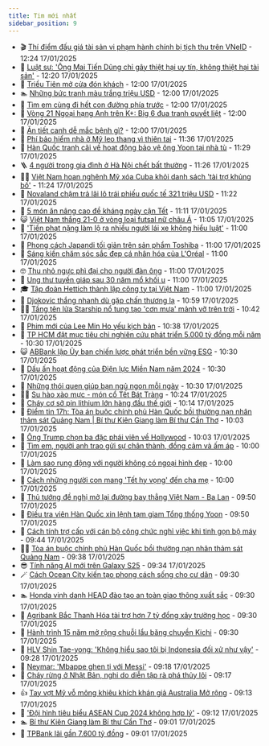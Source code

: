 ```yaml
---
title: Tim mới nhất
sidebar_position: 9
---
```


<!-- vnexpress-tin-moi-nhat:START -->
- 🎬 [Thí điểm đấu giá tài sản vi phạm hành chính bị tịch thu trên VNeID](https://vnexpress.net/thi-diem-dau-gia-tai-san-vi-pham-hanh-chinh-bi-tich-thu-tren-vneid-4840309.html) - 12:24 17/01/2025
- 🐎 [Luật sư: &#39;Ông Mai Tiến Dũng chỉ gây thiệt hại uy tín, không thiệt hại tài sản&#39;](https://vnexpress.net/luat-su-ong-mai-tien-dung-chi-gay-thiet-hai-uy-tin-khong-thiet-hai-tai-san-4840230.html) - 12:20 17/01/2025
- 🦍 [Triều Tiên mở cửa đón khách](https://vnexpress.net/trieu-tien-mo-cua-don-khach-4840330.html) - 12:00 17/01/2025
- 🏊 [Những bức tranh màu trắng triệu USD](https://vnexpress.net/nhung-buc-tranh-mau-trang-trieu-usd-4840171.html) - 12:00 17/01/2025
- 🎊 [Tìm em cùng đi hết con đường phía trước](https://vnexpress.net/tim-em-cung-di-het-con-duong-phia-truoc-4840167.html) - 12:00 17/01/2025
- 🎃 [Vòng 21 Ngoại hạng Anh trên K+: Big 6 đua tranh quyết liệt](https://vnexpress.net/vong-21-ngoai-hang-anh-tren-k-big-6-dua-tranh-quyet-liet-4840034.html) - 12:00 17/01/2025
- 🧰 [Ăn tiết canh dễ mắc bệnh gì?](https://vnexpress.net/an-tiet-canh-de-mac-benh-gi-4839890.html) - 12:00 17/01/2025
- 🔭 [Phí bảo hiểm nhà ở Mỹ leo thang vì thiên tai](https://vnexpress.net/phi-bao-hiem-nha-o-my-leo-thang-vi-thien-tai-4840237.html) - 11:36 17/01/2025
- 🫶 [Hàn Quốc tranh cãi về hoạt động bảo vệ ông Yoon tại nhà tù](https://vnexpress.net/han-quoc-tranh-cai-ve-hoat-dong-bao-ve-ong-yoon-tai-nha-tu-4840014.html) - 11:29 17/01/2025
- 🪜 [4 người trong gia đình ở Hà Nội chết bất thường](https://vnexpress.net/4-nguoi-trong-gia-dinh-o-ha-noi-chet-bat-thuong-4840333.html) - 11:26 17/01/2025
- 👨‍🏫 [Việt Nam hoan nghênh Mỹ xóa Cuba khỏi danh sách &#39;tài trợ khủng bố&#39;](https://vnexpress.net/viet-nam-hoan-nghenh-my-xoa-cuba-khoi-danh-sach-tai-tro-khung-bo-4840319.html) - 11:24 17/01/2025
- 🎊 [Novaland chậm trả lãi lô trái phiếu quốc tế 321 triệu USD](https://vnexpress.net/novaland-cham-tra-lai-lo-trai-phieu-quoc-te-321-trieu-usd-4840292.html) - 11:22 17/01/2025
- 🎊 [5 món ăn nâng cao đề kháng ngày cận Tết](https://vnexpress.net/5-mon-an-nang-cao-de-khang-ngay-can-tet-4840195.html) - 11:11 17/01/2025
- 😺 [Việt Nam thắng 21-0 ở vòng loại futsal nữ châu Á](https://vnexpress.net/viet-nam-thang-21-0-o-vong-loai-futsal-nu-chau-a-4840331.html) - 11:05 17/01/2025
- 🐘 [&#39;Tiền phạt nặng làm lộ ra nhiều người lái xe không hiểu luật&#39;](https://vnexpress.net/tien-phat-nang-lam-lo-ra-nhieu-nguoi-lai-xe-khong-hieu-luat-4840094.html) - 11:00 17/01/2025
- 🌁 [Phong cách Japandi tối giản trên sản phẩm Toshiba](https://vnexpress.net/phong-cach-japandi-toi-gian-tren-san-pham-toshiba-4840316.html) - 11:00 17/01/2025
- 🐲 [Sáng kiến chăm sóc sắc đẹp cá nhân hóa của L&#39;Oréal](https://vnexpress.net/sang-kien-cham-soc-sac-dep-ca-nhan-hoa-cua-l-oreal-4840296.html) - 11:00 17/01/2025
- 🤓 [Thu nhỏ ngực phì đại cho người đàn ông](https://vnexpress.net/thu-nho-nguc-phi-dai-cho-nguoi-dan-ong-4840201.html) - 11:00 17/01/2025
- 💪 [Ung thư tuyến giáp sau 30 năm mổ khối u](https://vnexpress.net/ung-thu-tuyen-giap-sau-30-nam-mo-khoi-u-4839948.html) - 11:00 17/01/2025
- 🎓 [Tập đoàn Hettich thành lập công ty tại Việt Nam](https://vnexpress.net/tap-doan-hettich-thanh-lap-cong-ty-tai-viet-nam-4837909.html) - 11:00 17/01/2025
- 🫣 [Djokovic thắng nhanh dù gặp chấn thương lạ](https://vnexpress.net/djokovic-thang-nhanh-du-gap-chan-thuong-la-4840328.html) - 10:59 17/01/2025
- 🧑‍💻 [Tầng tên lửa Starship nổ tung tạo &#39;cơn mưa&#39; mảnh vỡ trên trời](https://vnexpress.net/tang-ten-lua-starship-no-tung-tao-con-mua-manh-vo-tren-troi-4840283.html) - 10:42 17/01/2025
- 🐲 [Phim mới của Lee Min Ho yếu kịch bản](https://vnexpress.net/phim-moi-cua-lee-min-ho-yeu-kich-ban-4839304.html) - 10:38 17/01/2025
- 🌝 [TP HCM đặt mục tiêu chi nghiên cứu phát triển 5.000 tỷ đồng mỗi năm](https://vnexpress.net/tp-hcm-dat-muc-tieu-chi-nghien-cuu-phat-trien-5-000-ty-dong-moi-nam-4840304.html) - 10:30 17/01/2025
- 😺 [ABBank lập Ủy ban chiến lược phát triển bền vững ESG](https://vnexpress.net/abbank-lap-uy-ban-chien-luoc-phat-trien-ben-vung-esg-4840315.html) - 10:30 17/01/2025
- 🐎 [Dấu ấn hoạt động của Điện lực Miền Nam năm 2024](https://vnexpress.net/dau-an-hoat-dong-cua-dien-luc-mien-nam-nam-2024-4840308.html) - 10:30 17/01/2025
- 🎡 [Những thói quen giúp bạn ngủ ngon mỗi ngày](https://vnexpress.net/nhung-thoi-quen-giup-ban-ngu-ngon-moi-ngay-4840226.html) - 10:30 17/01/2025
- 👨‍🏫 [Su hào xào mực - món cổ Tết Bát Tràng](https://vnexpress.net/doi-song-cooking-su-hao-xao-muc-4840299.html) - 10:24 17/01/2025
- 🦆 [Cháy cơ sở pin lithium lớn hàng đầu thế giới](https://vnexpress.net/chay-co-so-pin-lithium-lon-hang-dau-the-gioi-4840300.html) - 10:14 17/01/2025
- 🚦 [Điểm tin 17h: Tòa án buộc chính phủ Hàn Quốc bồi thường nạn nhân thảm sát Quảng Nam | Bí thư Kiên Giang làm Bí thư Cần Thơ](https://vnexpress.net/diem-tin-17h-toa-an-buoc-chinh-phu-han-quoc-boi-thuong-nan-nhan-tham-sat-quang-nam-bi-thu-kien-giang-lam-bi-thu-can-tho-4840306.html) - 10:03 17/01/2025
- 💫 [Ông Trump chọn ba đặc phái viên về Hollywood](https://vnexpress.net/ong-trump-chon-ba-dac-phai-vien-ve-hollywood-4840258.html) - 10:03 17/01/2025
- 🎉 [Tìm em, người anh trao gửi sự chân thành, đồng cảm và ấm áp](https://vnexpress.net/tim-em-nguoi-anh-trao-gui-su-chan-thanh-dong-cam-va-am-ap-4840162.html) - 10:00 17/01/2025
- 🌋 [Làm sao rung động với người không có ngoại hình đẹp](https://vnexpress.net/lam-sao-rung-dong-voi-nguoi-khong-co-ngoai-hinh-dep-4839939.html) - 10:00 17/01/2025
- 🤖 [Cách những người con mang &#39;Tết hy vọng&#39; đến cha mẹ](https://vnexpress.net/cach-nhung-nguoi-con-mang-tet-hy-vong-den-cha-me-4839457.html) - 10:00 17/01/2025
- 🦏 [Thủ tướng đề nghị mở lại đường bay thẳng Việt Nam - Ba Lan](https://vnexpress.net/thu-tuong-de-nghi-mo-lai-duong-bay-thang-viet-nam-ba-lan-4840061.html) - 09:50 17/01/2025
- 🦩 [Điều tra viên Hàn Quốc xin lệnh tạm giam Tổng thống Yoon](https://vnexpress.net/dieu-tra-vien-han-quoc-xin-lenh-tam-giam-tong-thong-yoon-4840270.html) - 09:50 17/01/2025
- 👺 [Cách tính trợ cấp với cán bộ công chức nghỉ việc khi tinh gọn bộ máy](https://vnexpress.net/cach-tinh-tro-cap-voi-can-bo-cong-chuc-nghi-viec-khi-tinh-gon-bo-may-4840192.html) - 09:44 17/01/2025
- 🧑‍🏫 [Tòa án buộc chính phủ Hàn Quốc bồi thường nạn nhân thảm sát Quảng Nam](https://vnexpress.net/toa-an-buoc-chinh-phu-han-quoc-boi-thuong-nan-nhan-tham-sat-quang-nam-4840253.html) - 09:38 17/01/2025
- 😎 [Tính năng AI mới trên Galaxy S25](https://vnexpress.net/tinh-nang-ai-moi-tren-galaxy-s25-4839963.html) - 09:34 17/01/2025
- 🪄 [Cách Ocean City kiến tạo phong cách sống cho cư dân](https://vnexpress.net/cach-ocean-city-kien-tao-phong-cach-song-cho-cu-dan-4840244.html) - 09:30 17/01/2025
- 🏊 [Honda vinh danh HEAD đào tạo an toàn giao thông xuất sắc](https://vnexpress.net/honda-vinh-danh-head-dao-tao-an-toan-giao-thong-xuat-sac-4840213.html) - 09:30 17/01/2025
- 💃 [Agribank Bắc Thanh Hóa tài trợ hơn 7 tỷ đồng xây trường học](https://vnexpress.net/agribank-bac-thanh-hoa-tai-tro-hon-7-ty-dong-xay-truong-hoc-4839897.html) - 09:30 17/01/2025
- 🦆 [Hành trình 15 năm mở rộng chuỗi lẩu băng chuyền Kichi](https://vnexpress.net/hanh-trinh-15-nam-mo-rong-chuoi-lau-bang-chuyen-kichi-4839243.html) - 09:30 17/01/2025
- 🎊 [HLV Shin Tae-yong: &#39;Không hiểu sao tôi bị Indonesia đối xử như vậy&#39;](https://vnexpress.net/hlv-shin-tae-yong-khong-hieu-sao-toi-bi-indonesia-doi-xu-nhu-vay-4840280.html) - 09:28 17/01/2025
- 👺 [Neymar: &#39;Mbappe ghen tị với Messi&#39;](https://vnexpress.net/neymar-mbappe-ghen-ti-voi-messi-4840254.html) - 09:18 17/01/2025
- 🎡 [Cháy rừng ở Nhật Bản, nghi do diễn tập rà phá thủy lôi](https://vnexpress.net/chay-rung-o-nhat-ban-nghi-do-dien-tap-ra-pha-thuy-loi-4840238.html) - 09:17 17/01/2025
- 👍 [Tay vợt Mỹ vỗ mông khiêu khích khán giả Australia Mở rộng](https://vnexpress.net/tay-vot-my-vo-mong-khieu-khich-khan-gia-australia-mo-rong-4840217.html) - 09:13 17/01/2025
- 🐎 [&#39;Đội hình tiêu biểu ASEAN Cup 2024 không hợp lý&#39;](https://vnexpress.net/doi-hinh-tieu-bieu-asean-cup-2024-khong-hop-ly-4840198.html) - 09:12 17/01/2025
- 🏊 [Bí thư Kiên Giang làm Bí thư Cần Thơ](https://vnexpress.net/bi-thu-kien-giang-lam-bi-thu-can-tho-4840135.html) - 09:01 17/01/2025
- 🦩 [TPBank lãi gần 7.600 tỷ đồng](https://vnexpress.net/tpbank-bao-lai-tang-manh-dat-gan-7-600-ty-4840261.html) - 09:01 17/01/2025<!-- vnexpress-tin-moi-nhat:END -->
